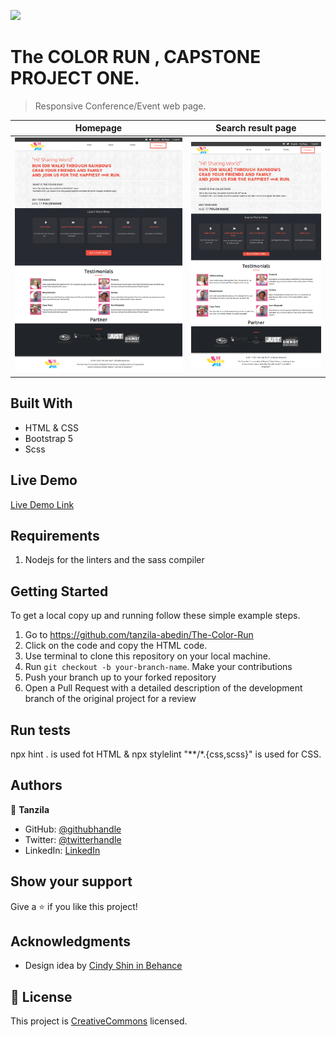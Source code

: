 ![](https://img.shields.io/badge/Microverse-blueviolet)

# The COLOR RUN , CAPSTONE PROJECT ONE.

> Responsive Conference/Event web page.

| Homepage | Search result page| 
| --- | --- |
| ![](./images/GO-desktop.png) | ![](./images/GO-Tablet.png)  | ![](./images/GO-mobile.png)

## Built With

- HTML & CSS
- Bootstrap 5
- Scss

## Live Demo

[Live Demo Link](https://tanzila-abedin.github.io/The-Color-Run/.)

## Requirements

1. Nodejs for the linters and the sass compiler

## Getting Started 
To get a local copy up and running follow these simple example steps.

1. Go to https://github.com/tanzila-abedin/The-Color-Run
2. Click on the code and copy the HTML code.
3. Use terminal to clone this repository on your local machine.
4. Run `git checkout -b your-branch-name`. Make your contributions
5. Push your branch up to your forked repository
6. Open a Pull Request with a detailed description of the development branch of the original project for a review

## Run tests
npx hint . is used fot HTML & npx stylelint "**/*.{css,scss}" is used for CSS.

## Authors

👤 **Tanzila**

- GitHub: [@githubhandle](https://github.com/tanzila-abedin)
- Twitter: [@twitterhandle](https://twitter.com/TanzilaAbedin)
- LinkedIn: [LinkedIn](https://www.linkedin.com/in/tanzila-abedin-331440b2/)

## Show your support

Give a ⭐️ if you like this project!

## Acknowledgments
- Design idea by [Cindy Shin in Behance](https://www.behance.net/adagio07)


## 📝 License

This project is [CreativeCommons](https://creativecommons.org/licenses/by-nc/4.0/) licensed.
